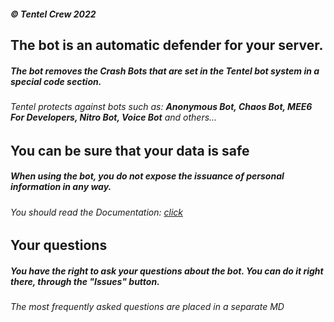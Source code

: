 ##### © Tentel Crew 2022


## The bot is an automatic defender for your server.

##### The bot removes the Crash Bots that are set in the Tentel bot system in a special code section.

###### Tentel protects against bots such as: **Anonymous Bot, Chaos Bot, MEE6 For Developers, Nitro Bot, Voice Bot** and others...

## You can be sure that your data is safe

##### When using the bot, you do not expose the issuance of personal information in any way.

###### You should read the Documentation: [click](https://docs.google.com/document/d/1jQCnubF-uRv1pGlTfu9E1hPP6ZSZcLM_l0TO0lv4wJc/edit?usp=drivesdk)

## Your questions

##### You have the right to ask your questions about the bot. You can do it right there, through the "Issues" button.

###### The most frequently asked questions are placed in a separate MD
